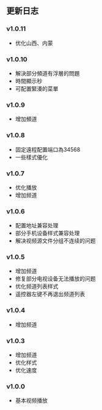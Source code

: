 ## 更新日志

### v1.0.11

* 优化山西、内蒙

### v1.0.10

* 解決部分頻道有浮層的問題
* 時間顯示秒
* 可配置緊湊的菜單

### v1.0.9

* 增加頻道

### v1.0.8

* 固定遠程配置端口為34568
* 一些樣式優化

### v1.0.7

* 优化播放
* 增加频道

### v1.0.6

* 配置地址兼容处理
* 部分手机设备样式兼容处理
* 解决视频源文件分组不连续的问题

### v1.0.5

* 增加频道
* 修复部分电视设备无法播放的问题
* 优化频道列表样式
* 遥控器左键不再退出频道列表

### v1.0.4

* 增加频道

### v1.0.3

* 增加频道
* 优化样式
* 优化速度

### v1.0.0

* 基本视频播放